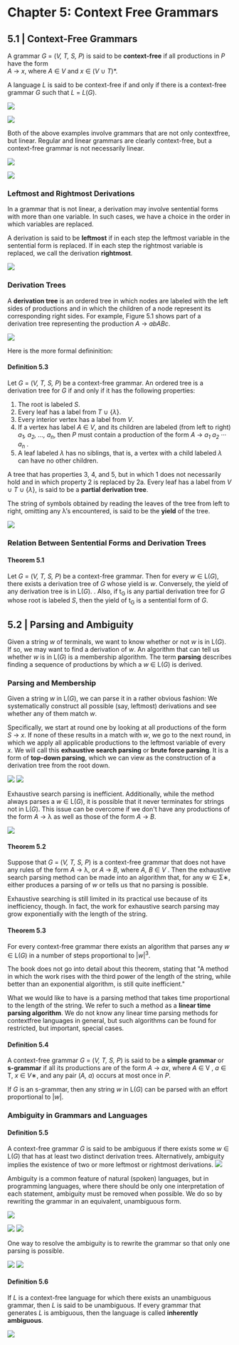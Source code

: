 # Chapter 5: Context Free Grammars
## 5.1 | Context-Free Grammars

A grammar _G_ = (_V, T, S, P_) is said to be **context-free** if all productions
in _P_ have the form <br> _A_ → _x_, where _A_ ∈ _V_ and _x_ ∈ (_V_ ∪ _T_)*.

A language _L_ is said to be context-free if and only if there is a context-free grammar _G_ such that _L_ = _L_(_G_).

![](https://github.com/stinsan/CS-3823-Theory-of-Computation/blob/master/Screenshots/toc-59.png)

![](https://github.com/stinsan/CS-3823-Theory-of-Computation/blob/master/Screenshots/toc-60.png)

Both of the above examples involve grammars that are not only contextfree, but linear. Regular and linear grammars are clearly context-free, but a context-free grammar is not necessarily linear.

![](https://github.com/stinsan/CS-3823-Theory-of-Computation/blob/master/Screenshots/toc-61.png)

![](https://github.com/stinsan/CS-3823-Theory-of-Computation/blob/master/Screenshots/toc-62.png)

### Leftmost and Rightmost Derivations
In a grammar that is not linear, a derivation may involve sentential forms
with more than one variable. In such cases, we have a choice in the
order in which variables are replaced.

A derivation is said to be **leftmost** if in each step the leftmost variable
in the sentential form is replaced. If in each step the rightmost variable is
replaced, we call the derivation **rightmost**.

![](https://github.com/stinsan/CS-3823-Theory-of-Computation/blob/master/Screenshots/toc-63.png)

### Derivation Trees
A **derivation tree** is an ordered tree in which nodes are labeled with the left sides of productions
and in which the children of a node represent its corresponding right sides.
For example, Figure 5.1 shows part of a derivation tree representing the
production _A_ → _abABc_.

![](https://github.com/stinsan/CS-3823-Theory-of-Computation/blob/master/Screenshots/toc-64.png)

Here is the more formal defininition:
#### Definition 5.3
Let _G_ = (_V, T, S, P_) be a context-free grammar. An ordered tree is a
derivation tree for _G_ if and only if it has the following properties:
1. The root is labeled _S_.
2. Every leaf has a label from _T_ ∪ {_λ_}.
3. Every interior vertex has a label from _V_.
4. If a vertex has label _A_ ∈ _V_, and its children are labeled (from left to right) _a<sub>1</sub>, a<sub>2</sub>, ..., a<sub>n</sub>_, then _P_ must contain a production of the form _A_ → _a<sub>1</sub> a<sub>2</sub> ··· a<sub>n</sub>_ .
5. A leaf labeled _λ_ has no siblings, that is, a vertex with a child labeled _λ_
can have no other children.

A tree that has properties 3, 4, and 5, but in which 1 does not necessarily
hold and in which property 2 is replaced by 2a. Every leaf has a label from _V_ ∪ _T_ ∪ {_λ_}, is said to be a
**partial derivation tree**.

The string of symbols obtained by reading the leaves of the tree from
left to right, omitting any λ’s encountered, is said to be the **yield** of the tree.

![](https://github.com/stinsan/CS-3823-Theory-of-Computation/blob/master/Screenshots/toc-65.png)

### Relation Between Sentential Forms and Derivation Trees
#### Theorem 5.1
Let _G_ = (_V, T, S, P_) be a context-free grammar. Then for every _w_ ∈ L(_G_),
there exists a derivation tree of _G_ whose yield is _w_. Conversely, the yield of
any derivation tree is in L(_G_). . Also, if t<sub>G</sub> is any partial derivation tree for
_G_ whose root is labeled _S_, then the yield of t<sub>G</sub> is a sentential form of _G_.

## 5.2 | Parsing and Ambiguity
Given a string _w_ of terminals, we want to know whether or not _w_ is in L(_G_). If so, we may want to find a derivation of _w_. An
algorithm that can tell us whether _w_ is in L(_G_) is a membership algorithm.
The term **parsing** describes finding a sequence of productions by which a
_w_ ∈ L(_G_) is derived.

### Parsing and Membership
Given a string _w_ in L(_G_), we can parse it in a rather obvious fashion:
We systematically construct all possible (say, leftmost) derivations and see
whether any of them match _w_. 

Specifically, we start at round one by looking
at all productions of the form _S_ → _x_.  If none of these
results in a match with _w_, we go to the next round, in which we apply
all applicable productions to the leftmost variable of every _x_. We will call this **exhaustive search parsing** or
**brute force parsing**. It is a form of **top-down parsing**, which we can
view as the construction of a derivation tree from the root down.

![](https://github.com/stinsan/CS-3823-Theory-of-Computation/blob/master/Screenshots/toc-66.png)
![](https://github.com/stinsan/CS-3823-Theory-of-Computation/blob/master/Screenshots/toc-67.png)

Exhaustive search parsing is inefficient. Additionally, while the method always parses a _w_ ∈ L(_G_), it is possible that
it never terminates for strings not in L(_G_). This issue can be overcome if we don't have any productions of the form _A_ → λ as well as those of the form _A_ → _B_.

![](https://github.com/stinsan/CS-3823-Theory-of-Computation/blob/master/Screenshots/toc-68.png)

#### Theorem 5.2
Suppose that _G_ = (_V, T, S, P_) is a context-free grammar that does not have
any rules of the form
_A_ → λ, or _A_ → _B_,
where _A, B_ ∈ _V_ . Then the exhaustive search parsing method can be made
into an algorithm that, for any _w_ ∈ Σ∗, either produces a parsing of _w_ or
tells us that no parsing is possible.

Exhaustive searching is still limited in its practical use because of its inefficiency, though. In fact, the work for exhaustive search parsing may grow exponentially with the length of the string.

#### Theorem 5.3
For every context-free grammar there exists an algorithm that parses any
_w_ ∈ L(_G_) in a number of steps proportional to |_w_|<sup>3</sup>.

The book does not go into detail about this theorem, stating that "A method in which the work rises with the
third power of the length of the string, while better than an exponential
algorithm, is still quite inefficient."

What we would like to have is a parsing method that takes time proportional to
the length of the string. We refer to such a method as a **linear time parsing
algorithm**. We do not know any linear time parsing methods for contextfree languages in general, but such algorithms can be found for restricted, but important, special cases.

#### Definition 5.4
A context-free grammar _G_ = (_V, T, S, P_) is said to be a **simple grammar**
or **s-grammar** if all its productions are of the form
_A_ → _ax_,
where _A_ ∈ V , _a_ ∈ T, _x_ ∈ _V_∗, and any pair (_A, a_) occurs at most once in _P_.

If _G_ is an s-grammar, then any string _w_ in L(_G_) can be parsed with an
effort proportional to |_w_|.

### Ambiguity in Grammars and Languages
#### Definition 5.5
A context-free grammar _G_ is said to be ambiguous if there exists some _w_ ∈ L(_G_) that has at least two distinct derivation trees. Alternatively, ambiguity implies the existence of two or more leftmost or rightmost
derivations.
![](https://github.com/stinsan/CS-3823-Theory-of-Computation/blob/master/Screenshots/toc-69.png)

Ambiguity is a common feature of natural (spoken) languages, but in programming languages,
where there should be only one interpretation of each statement, ambiguity
must be removed when possible. We do so by rewriting the grammar in an equivalent, unambiguous form.

![](https://github.com/stinsan/CS-3823-Theory-of-Computation/blob/master/Screenshots/toc-70.png)

![](https://github.com/stinsan/CS-3823-Theory-of-Computation/blob/master/Screenshots/toc-71.png)
![](https://github.com/stinsan/CS-3823-Theory-of-Computation/blob/master/Screenshots/toc-72.png)

One way to resolve the ambiguity is to rewrite the grammar so that only one
parsing is possible.

![](https://github.com/stinsan/CS-3823-Theory-of-Computation/blob/master/Screenshots/toc-73.png)
![](https://github.com/stinsan/CS-3823-Theory-of-Computation/blob/master/Screenshots/toc-74.png)

#### Definition 5.6
If _L_ is a context-free language for which there exists an unambiguous grammar, then _L_ is said to be unambiguous. If every grammar that generates _L_ is ambiguous, then the language is called **inherently ambiguous**.

![](https://github.com/stinsan/CS-3823-Theory-of-Computation/blob/master/Screenshots/toc-75.png)

